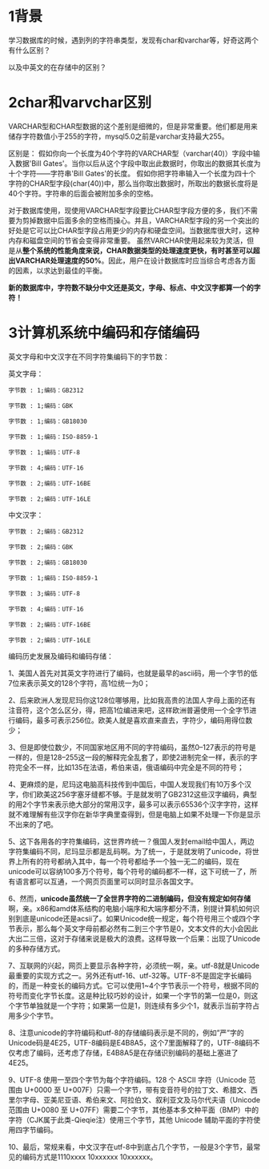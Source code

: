 # 1背景
学习数据库的时候，遇到列的字符串类型，发现有char和varchar等，好奇这两个有什么区别？

以及中英文的在存储中的区别？
# 2char和varvchar区别
VARCHAR型和CHAR型数据的这个差别是细微的，但是非常重要。他们都是用来储存字符数值小于255的字符，mysql5.0之前是varchar支持最大255。

区别是：
假如你向一个长度为40个字符的VARCHAR型（varchar(40)）字段中输入数据'Bill Gates'。当你以后从这个字段中取出此数据时，你取出的数据其长度为十个字符——字符串'Bill Gates'的长度。 假如你把字符串输入一个长度为四十个字符的CHAR型字段(char(40))中，那么当你取出数据时，所取出的数据长度将是40个字符。字符串的后面会被附加多余的空格。

对于数据库使用，现使用VARCHAR型字段要比CHAR型字段方便的多，我们不需要为剪掉数据中后面多余的空格而操心。并且，VARCHAR型字段的另一个突出的好处是它可以比CHAR型字段占用更少的内存和硬盘空间。当数据库很大时，这种内存和磁盘空间的节省会变得非常重要。
虽然VARCHAR使用起来较为灵活，但是从**整个系统的性能角度来说，CHAR数据类型的处理速度更快，有时甚至可以超出VARCHAR处理速度的50%**。因此，用户在设计数据库时应当综合考虑各方面的因素，以求达到最佳的平衡。

**新的数据库中，字符数不缺分中文还是英文，字母、标点、中文汉字都算一个的字符！**

# 3计算机系统中编码和存储编码
英文字母和中文汉字在不同字符集编码下的字节数：

英文字母：
```
字节数 : 1;编码：GB2312

字节数 : 1;编码：GBK

字节数 : 1;编码：GB18030

字节数 : 1;编码：ISO-8859-1

字节数 : 1;编码：UTF-8

字节数 : 4;编码：UTF-16

字节数 : 2;编码：UTF-16BE

字节数 : 2;编码：UTF-16LE
```
中文汉字：
```
字节数 : 2;编码：GB2312

字节数 : 2;编码：GBK

字节数 : 2;编码：GB18030

字节数 : 1;编码：ISO-8859-1

字节数 : 3;编码：UTF-8

字节数 : 4;编码：UTF-16

字节数 : 2;编码：UTF-16BE

字节数 : 2;编码：UTF-16LE
```
编码历史发展及编码和编码存储：

1、美国人首先对其英文字符进行了编码，也就是最早的ascii码，用一个字节的低7位来表示英文的128个字符，高1位统一为0；

2、后来欧洲人发现尼玛你这128位哪够用，比如我高贵的法国人字母上面的还有注音符，这个怎么区分，得，把高1位编进来吧，这样欧洲普遍使用一个全字节进行编码，最多可表示256位。欧美人就是喜欢直来直去，字符少，编码用得位数少；

3、但是即使位数少，不同国家地区用不同的字符编码，虽然0–127表示的符号是一样的，但是128–255这一段的解释完全乱套了，即使2进制完全一样，表示的字符完全不一样，比如135在法语，希伯来语，俄语编码中完全是不同的符号；

4、更麻烦的是，尼玛这电脑高科技传到中国后，中国人发现我们有10万多个汉字，你们欧美这256字塞牙缝都不够。于是就发明了GB2312这些汉字编码，典型的用2个字节来表示绝大部分的常用汉字，最多可以表示65536个汉字字符，这样就不难理解有些汉字你在新华字典里查得到，但是电脑上如果不处理一下你是显示不出来的了吧。

5、这下各用各的字符集编码，这世界咋统一？俄国人发封email给中国人，两边字符集编码不同，尼玛显示都是乱码啊。为了统一，于是就发明了unicode，将世界上所有的符号都纳入其中，每一个符号都给予一个独一无二的编码，现在unicode可以容纳100多万个符号，每个符号的编码都不一样，这下可统一了，所有语言都可以互通，一个网页页面里可以同时显示各国文字。

6、然而，**unicode虽然统一了全世界字符的二进制编码，但没有规定如何存储**啊，亲。x86和amd体系结构的电脑小端序和大端序都分不清，别提计算机如何识别到底是unicode还是acsii了。如果Unicode统一规定，每个符号用三个或四个字节表示，那么每个英文字母前都必然有二到三个字节是0，文本文件的大小会因此大出二三倍，这对于存储来说是极大的浪费。这样导致一个后果：出现了Unicode的多种存储方式。

7、互联网的兴起，网页上要显示各种字符，必须统一啊，亲。utf-8就是Unicode最重要的实现方式之一。另外还有utf-16、utf-32等。UTF-8不是固定字长编码的，而是一种变长的编码方式。它可以使用1~4个字节表示一个符号，根据不同的符号而变化字节长度。这是种比较巧妙的设计，如果一个字节的第一位是0，则这个字节单独就是一个字符；如果第一位是1，则连续有多少个1，就表示当前字符占用多少个字节。

8、注意unicode的字符编码和utf-8的存储编码表示是不同的，例如”严”字的Unicode码是4E25，UTF-8编码是E4B8A5，这个7里面解释了的，UTF-8编码不仅考虑了编码，还考虑了存储，E4B8A5是在存储识别编码的基础上塞进了4E25。

9、UTF-8 使用一至四个字节为每个字符编码。128 个 ASCII 字符（Unicode 范围由 U+0000 至 U+007F）只需一个字节，带有变音符号的拉丁文、希腊文、西里尔字母、亚美尼亚语、希伯来文、阿拉伯文、叙利亚文及马尔代夫语（Unicode 范围由 U+0080 至 U+07FF）需要二个字节，其他基本多文种平面（BMP）中的字符（CJK属于此类-Qieqie注）使用三个字节，其他 Unicode 辅助平面的字符使用四字节编码。

10、最后，常规来看，中文汉字在utf-8中到底占几个字节，一般是3个字节，最常见的编码方式是1110xxxx 10xxxxxx 10xxxxxx。
